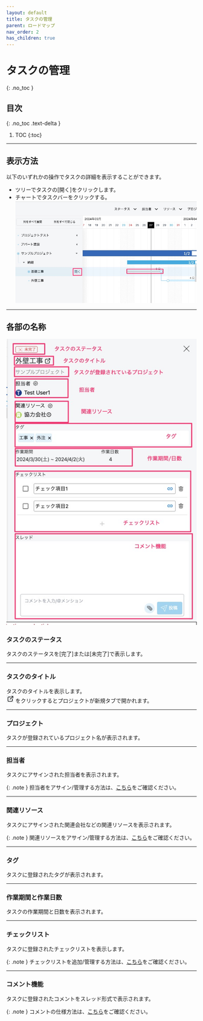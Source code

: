 ```yaml
---
layout: default
title: タスクの管理
parent: ロードマップ
nav_order: 2
has_children: true
---
```


# タスクの管理
{: .no_toc }

## 目次
{: .no_toc .text-delta }

1. TOC
{:toc}

---

## 表示方法

  以下のいずれかの操作でタスクの詳細を表示することができます。

  - ツリーでタスクの[開く]をクリックします。
  - チャートでタスクバーをクリックする。
  ![Alt text](/assets/images/roadmap/task/1.png)

---

## 各部の名称

![Alt text](/assets/images/roadmap/task/2.png)

### タスクのステータス
タスクのステータスを[完了]または[未完了]で表示します。

---

### タスクのタイトル
タスクのタイトルを表示します。<br>![Alt text](/assets/images/roadmap/task/3.png) をクリックするとプロジェクトが新規タブで開かれます。

---

### プロジェクト
タスクが登録されているプロジェクト名が表示されます。

---

### 担当者
タスクにアサインされた担当者を表示されます。

{: .note }
担当者をアサイン/管理する方法は、[こちら](/projects/task/assign-users)をご確認ください。

---

### 関連リソース
タスクにアサインされた関連会社などの関連リソースを表示されます。

{: .note }
関連リソースをアサイン/管理する方法は、[こちら](/projects/task/resources)をご確認ください。


---

### タグ
タスクに登録されたタグが表示されます。

---


### 作業期間と作業日数
タスクの作業期間と日数を表示されます。

---

### チェックリスト
タスクに登録されたチェックリストを表示します。

{: .note }
チェックリストを追加/管理する方法は、[こちら](/projects/task/create-checklist)をご確認ください。

---

### コメント機能
タスクに登録されたコメントをスレッド形式で表示されます。

{: .note }
コメントの仕様方法は、[こちら](/projects/comment/)をご確認ください。